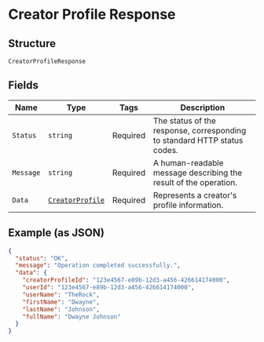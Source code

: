 
# Creator Profile Response

## Structure

`CreatorProfileResponse`

## Fields

| Name | Type | Tags | Description |
|  --- | --- | --- | --- |
| `Status` | `string` | Required | The status of the response, corresponding to standard HTTP status codes. |
| `Message` | `string` | Required | A human-readable message describing the result of the operation. |
| `Data` | [`CreatorProfile`](../../doc/models/creator-profile.md) | Required | Represents a creator's profile information. |

## Example (as JSON)

```json
{
  "status": "OK",
  "message": "Operation completed successfully.",
  "data": {
    "creatorProfileId": "123e4567-e89b-12d3-a456-426614174000",
    "userId": "123e4567-e89b-12d3-a456-426614174000",
    "userName": "TheRock",
    "firstName": "Dwayne",
    "lastName": "Johnson",
    "fullName": "Dwayne Johnson"
  }
}
```

